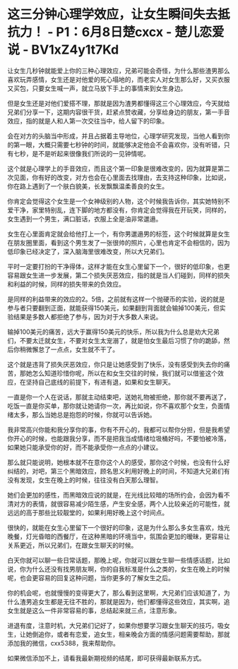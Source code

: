 # 这三分钟心理学效应，让女生瞬间失去抵抗力！ - P1：6月8日楚cxcx - 楚儿恋爱说 - BV1xZ4y1t7Kd

让女生几秒钟就能爱上你的三种心理效应，兄弟可能会奇怪，为什么那些渣男那么喜欢玩弄感情，女生还是对他爱的死心塌地的，而老实人对女生那么好，又买衣服又买包，只要女生喊一声，就立马放下手上的事情来到女生身边。

但是女生还是对他们爱搭不理，那就是因为渣男都懂得这三个心理效应，今天就给兄弟们分享一下，这期内容很干货，赶紧点赞收藏，分享给身边的朋友，第一手音效应，指的就是人和人第一次交往当中，给人留下的印象。

会在对方的头脑当中形成，并且占据着主导地位，心理学研究发现，当他人看到你的第一眼，大概只需要七秒钟的时间，就能够决定他会不会喜欢你，没有听错，只有七秒，是不是听起来很像我们所说的一见钟情呢。

这个就是心理学上的手音效应，而且这个第一印象是很难改变的，因为就算是第二次见面，你有好的改变，对方也会在心里面去找理由，去支持这种印象，比如说，你在路上遇到了一个肤白貌美，长发飘飘温柔善良的女生。

你肯定会觉得这个女生是一个女神级别的人物，这个时候我告诉你，其实她特别不爱干净，家里特别乱，连下脚的地方都没有，你肯定会觉得我在开玩笑，同样的，女生遇到一个男生，满口脏话，衣服上全是油非常邋遢。

女生在心里面肯定就会给他打上一个，有你男邋遢男的标签，这个时候就算是女生在朋友圈里面，看到这个男生发了一张很帅的照片，心里也肯定不会相信的，因为低印象已经决定了，深入脑海里很难改变，所以大兄弟们。

平时一定要打扮的干净得体，这样才能在女生心里留下一个，很好的低印象，也更容易跟女生进一步发展，第二个损失厌恶效应，指的就是当人们碰到，同样的损失和利益的时候，同样的损失带来的负效应。

是同样的利益带来的效应的2。5倍，之前就有这样一个抛硬币的实验，说的就是参与者只要翻到正面，就能获得150美元，如果翻到背面就会输掉100美元，但实验结果是多数人都拒绝了参与，因为对于大多数人来说。

输掉100美元的痛苦，远大于赢得150美元的快乐，所以我为什么总是劝大兄弟们，不要太迁就女生，不要对女生太宠溺了，就是怕女生最后习惯了你的跪舔，然后你稍微懈怠了一点点，女生就不干了。

这个就是违背了损失厌恶效应，你只是让她感受到了快乐，没有感受到失去你的痛苦，那她怎么知道珍惜你呢，所以在和女生交往的时候，我们就可以借鉴这个效应，在坚持自己底线的前提下，有进有退，如果和女生聊天。

一直是你一个人在说话，那就主动结束吧，送她礼物被拒绝，那你就不要再送了，吃饭一直是你买单，那你就让她请你一次，再比如说，你不喜欢那个女生，负面情绪太多，那么当她总是抱怨的时候，你就可以告诉她。

我非常高兴你能和我分享你的事，你有不开心的，我都可以帮你分担，但是我希望你开心的时候，也能跟我分享，而不是把我当成情绪垃圾桶好吗，不要怕被冷落，如果她只能承受你的好，而不能承受你一点点的小建议。

那么就只能说明，她根本就不在意你这个人的感受，那你这个时候，也没有什么好纠结的，对吧，第三个黑暗效应，顾名思义利用好晚上的时间，不知道大兄弟们有没有发现，女生在晚上的时候，往往没有白天那么理智。

她们会更加的感性，而黑暗效应说的就是，在光线比较暗的场所约会，会因为看不清对方的表情，就很容易减少陌生感，产生安全感，两个人比较亲近的可能性，就远远的高于那些比较靓堂的，如果利用好晚上这个时间点。

很快的，就能在女生心里留下一个很好的印象，这是为什么那么多女生喜欢，烛光晚餐，灯光昏暗的西餐厅，在这种黑暗的环境当中，氛围会更加的暧昧，更容易让关系更近，所以兄弟们，在跟女生聊天的时候。

白天你就可以聊一些日常话题，那晚上呢，你就可以跟女生聊一些情感话题，比如说，你为什么还没有找男朋友啊，你的自我标准是什么之类的，女生在晚上的时候呢，也会更容易的回复这种问题，当你更多的了解女生之后。

你的机会呢，也就慢慢的变得更大了，那么看到这里啊，大兄弟们应该知道了，为什么渣男追女生都是无往不胜的，那就是因为，他们都懂得这些效应，其实啊，追女生就是这么一件非常容易的事，总结起来就三点，注意形象。

进退有度，注意时机，大兄弟们记好了，如果你想要学习跟女生聊天的技巧，吸女生，让她倒追你，或者有恋爱，追女生，相亲晚会方面的情感问题需要帮助，那就添加我的微信，cxx5388，我来帮助你。

如果微信添加不上，请看我最新期视频的结尾，即可获得最新联系方式。